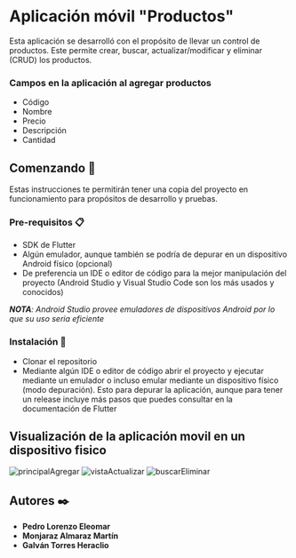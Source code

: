 # Aplicación móvil "Productos"

Esta aplicación se desarrolló con el propósito de llevar un control de productos. Este permite crear, buscar, actualizar/modificar y eliminar (CRUD) los productos.

### Campos en la aplicación al agregar productos

- Código
- Nombre
- Precio
- Descripción
- Cantidad


## Comenzando 🚀
Estas instrucciones te permitirán tener una copia del proyecto en funcionamiento para propósitos de desarrollo y pruebas.

### Pre-requisitos 📋
* SDK de Flutter 
* Algún emulador, aunque también se podría de depurar en un dispositivo Android físico (opcional)
* De preferencia un IDE o editor de código para la mejor manipulación del proyecto (Android Studio y Visual Studio Code son los más usados y conocidos)

_**NOTA**: Android Studio provee emuladores de dispositivos Android por lo que su uso seria eficiente_

### Instalación 🔧
* Clonar el repositorio
* Mediante algún IDE o editor de código abrir el proyecto y ejecutar mediante un emulador o incluso emular mediante un dispositivo físico (modo depuración). Esto para depurar la aplicación, aunque para tener un release incluye más pasos que puedes consultar en la documentación de Flutter

## Visualización de la aplicación movil en un dispositivo fisico
![principalAgregar](https://user-images.githubusercontent.com/69527151/101958323-b7517900-3bc8-11eb-8a7b-7c0ed8f01466.PNG)
![vistaActualizar](https://user-images.githubusercontent.com/69527151/101958395-d6e8a180-3bc8-11eb-839b-913605b1cd6d.PNG)
![buscarEliminar](https://user-images.githubusercontent.com/69527151/101958399-d94afb80-3bc8-11eb-875d-1590c11c05bc.PNG)

## Autores ✒️
- **Pedro Lorenzo Eleomar**
- **Monjaraz Almaraz Martín**
- **Galván Torres Heraclio**
